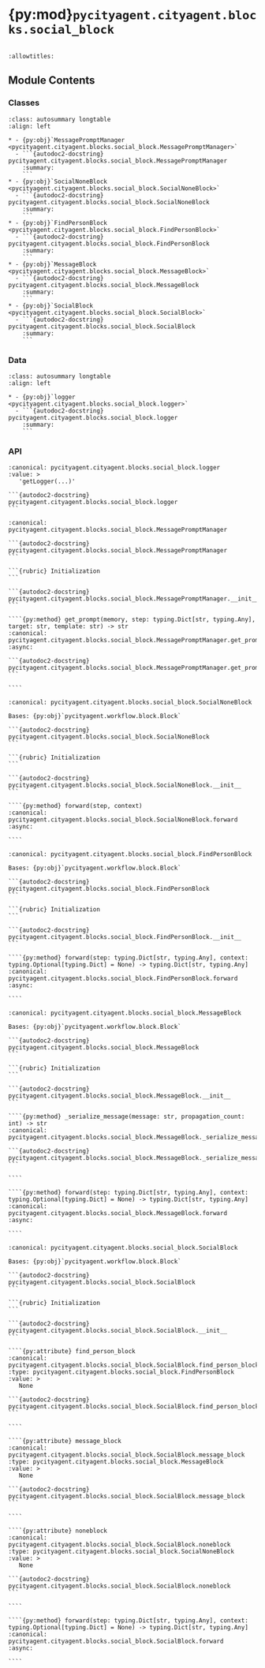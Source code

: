 # {py:mod}`pycityagent.cityagent.blocks.social_block`

```{py:module} pycityagent.cityagent.blocks.social_block
```

```{autodoc2-docstring} pycityagent.cityagent.blocks.social_block
:allowtitles:
```

## Module Contents

### Classes

````{list-table}
:class: autosummary longtable
:align: left

* - {py:obj}`MessagePromptManager <pycityagent.cityagent.blocks.social_block.MessagePromptManager>`
  - ```{autodoc2-docstring} pycityagent.cityagent.blocks.social_block.MessagePromptManager
    :summary:
    ```
* - {py:obj}`SocialNoneBlock <pycityagent.cityagent.blocks.social_block.SocialNoneBlock>`
  - ```{autodoc2-docstring} pycityagent.cityagent.blocks.social_block.SocialNoneBlock
    :summary:
    ```
* - {py:obj}`FindPersonBlock <pycityagent.cityagent.blocks.social_block.FindPersonBlock>`
  - ```{autodoc2-docstring} pycityagent.cityagent.blocks.social_block.FindPersonBlock
    :summary:
    ```
* - {py:obj}`MessageBlock <pycityagent.cityagent.blocks.social_block.MessageBlock>`
  - ```{autodoc2-docstring} pycityagent.cityagent.blocks.social_block.MessageBlock
    :summary:
    ```
* - {py:obj}`SocialBlock <pycityagent.cityagent.blocks.social_block.SocialBlock>`
  - ```{autodoc2-docstring} pycityagent.cityagent.blocks.social_block.SocialBlock
    :summary:
    ```
````

### Data

````{list-table}
:class: autosummary longtable
:align: left

* - {py:obj}`logger <pycityagent.cityagent.blocks.social_block.logger>`
  - ```{autodoc2-docstring} pycityagent.cityagent.blocks.social_block.logger
    :summary:
    ```
````

### API

````{py:data} logger
:canonical: pycityagent.cityagent.blocks.social_block.logger
:value: >
   'getLogger(...)'

```{autodoc2-docstring} pycityagent.cityagent.blocks.social_block.logger
```

````

`````{py:class} MessagePromptManager()
:canonical: pycityagent.cityagent.blocks.social_block.MessagePromptManager

```{autodoc2-docstring} pycityagent.cityagent.blocks.social_block.MessagePromptManager
```

```{rubric} Initialization
```

```{autodoc2-docstring} pycityagent.cityagent.blocks.social_block.MessagePromptManager.__init__
```

````{py:method} get_prompt(memory, step: typing.Dict[str, typing.Any], target: str, template: str) -> str
:canonical: pycityagent.cityagent.blocks.social_block.MessagePromptManager.get_prompt
:async:

```{autodoc2-docstring} pycityagent.cityagent.blocks.social_block.MessagePromptManager.get_prompt
```

````

`````

`````{py:class} SocialNoneBlock(llm: pycityagent.llm.llm.LLM, memory: pycityagent.memory.Memory)
:canonical: pycityagent.cityagent.blocks.social_block.SocialNoneBlock

Bases: {py:obj}`pycityagent.workflow.block.Block`

```{autodoc2-docstring} pycityagent.cityagent.blocks.social_block.SocialNoneBlock
```

```{rubric} Initialization
```

```{autodoc2-docstring} pycityagent.cityagent.blocks.social_block.SocialNoneBlock.__init__
```

````{py:method} forward(step, context)
:canonical: pycityagent.cityagent.blocks.social_block.SocialNoneBlock.forward
:async:

````

`````

`````{py:class} FindPersonBlock(llm: pycityagent.llm.llm.LLM, memory: pycityagent.memory.Memory, simulator: pycityagent.environment.simulator.Simulator)
:canonical: pycityagent.cityagent.blocks.social_block.FindPersonBlock

Bases: {py:obj}`pycityagent.workflow.block.Block`

```{autodoc2-docstring} pycityagent.cityagent.blocks.social_block.FindPersonBlock
```

```{rubric} Initialization
```

```{autodoc2-docstring} pycityagent.cityagent.blocks.social_block.FindPersonBlock.__init__
```

````{py:method} forward(step: typing.Dict[str, typing.Any], context: typing.Optional[typing.Dict] = None) -> typing.Dict[str, typing.Any]
:canonical: pycityagent.cityagent.blocks.social_block.FindPersonBlock.forward
:async:

````

`````

`````{py:class} MessageBlock(agent, llm: pycityagent.llm.llm.LLM, memory: pycityagent.memory.Memory, simulator: pycityagent.environment.simulator.Simulator)
:canonical: pycityagent.cityagent.blocks.social_block.MessageBlock

Bases: {py:obj}`pycityagent.workflow.block.Block`

```{autodoc2-docstring} pycityagent.cityagent.blocks.social_block.MessageBlock
```

```{rubric} Initialization
```

```{autodoc2-docstring} pycityagent.cityagent.blocks.social_block.MessageBlock.__init__
```

````{py:method} _serialize_message(message: str, propagation_count: int) -> str
:canonical: pycityagent.cityagent.blocks.social_block.MessageBlock._serialize_message

```{autodoc2-docstring} pycityagent.cityagent.blocks.social_block.MessageBlock._serialize_message
```

````

````{py:method} forward(step: typing.Dict[str, typing.Any], context: typing.Optional[typing.Dict] = None) -> typing.Dict[str, typing.Any]
:canonical: pycityagent.cityagent.blocks.social_block.MessageBlock.forward
:async:

````

`````

`````{py:class} SocialBlock(agent, llm: pycityagent.llm.llm.LLM, memory: pycityagent.memory.Memory, simulator: pycityagent.environment.simulator.Simulator)
:canonical: pycityagent.cityagent.blocks.social_block.SocialBlock

Bases: {py:obj}`pycityagent.workflow.block.Block`

```{autodoc2-docstring} pycityagent.cityagent.blocks.social_block.SocialBlock
```

```{rubric} Initialization
```

```{autodoc2-docstring} pycityagent.cityagent.blocks.social_block.SocialBlock.__init__
```

````{py:attribute} find_person_block
:canonical: pycityagent.cityagent.blocks.social_block.SocialBlock.find_person_block
:type: pycityagent.cityagent.blocks.social_block.FindPersonBlock
:value: >
   None

```{autodoc2-docstring} pycityagent.cityagent.blocks.social_block.SocialBlock.find_person_block
```

````

````{py:attribute} message_block
:canonical: pycityagent.cityagent.blocks.social_block.SocialBlock.message_block
:type: pycityagent.cityagent.blocks.social_block.MessageBlock
:value: >
   None

```{autodoc2-docstring} pycityagent.cityagent.blocks.social_block.SocialBlock.message_block
```

````

````{py:attribute} noneblock
:canonical: pycityagent.cityagent.blocks.social_block.SocialBlock.noneblock
:type: pycityagent.cityagent.blocks.social_block.SocialNoneBlock
:value: >
   None

```{autodoc2-docstring} pycityagent.cityagent.blocks.social_block.SocialBlock.noneblock
```

````

````{py:method} forward(step: typing.Dict[str, typing.Any], context: typing.Optional[typing.Dict] = None) -> typing.Dict[str, typing.Any]
:canonical: pycityagent.cityagent.blocks.social_block.SocialBlock.forward
:async:

````

`````
